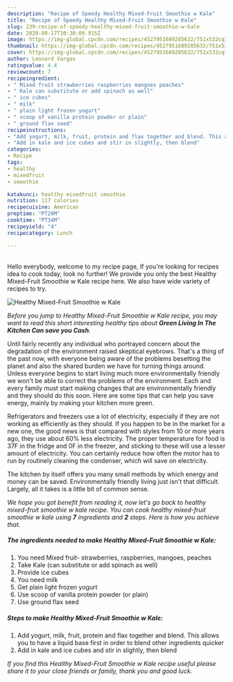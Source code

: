 ```yaml
---
description: "Recipe of Speedy Healthy Mixed-Fruit Smoothie w Kale"
title: "Recipe of Speedy Healthy Mixed-Fruit Smoothie w Kale"
slug: 239-recipe-of-speedy-healthy-mixed-fruit-smoothie-w-kale
date: 2020-09-17T10:30:09.915Z
image: https://img-global.cpcdn.com/recipes/4527951689285632/751x532cq70/healthy-mixed-fruit-smoothie-w-kale-recipe-main-photo.jpg
thumbnail: https://img-global.cpcdn.com/recipes/4527951689285632/751x532cq70/healthy-mixed-fruit-smoothie-w-kale-recipe-main-photo.jpg
cover: https://img-global.cpcdn.com/recipes/4527951689285632/751x532cq70/healthy-mixed-fruit-smoothie-w-kale-recipe-main-photo.jpg
author: Leonard Vargas
ratingvalue: 4.4
reviewcount: 7
recipeingredient:
- " Mixed fruit strawberries raspberries mangoes peaches"
- " Kale can substitute or add spinach as well"
- " ice cubes"
- " milk"
- " plain light frozen yogurt"
- " scoop of vanilla protein powder or plain"
- " ground flax seed"
recipeinstructions:
- "Add yogurt, milk, fruit, protein and flax together and blend. This allows you to have a liquid base first in order to blend other ingredients quicker"
- "Add in kale and ice cubes and stir in slightly, then blend"
categories:
- Recipe
tags:
- healthy
- mixedfruit
- smoothie

katakunci: healthy mixedfruit smoothie 
nutrition: 117 calories
recipecuisine: American
preptime: "PT28M"
cooktime: "PT34M"
recipeyield: "4"
recipecategory: Lunch

---
```

<br>
Hello everybody, welcome to my recipe page, If you're looking for recipes idea to cook today, look no further! We provide you only the best Healthy Mixed-Fruit Smoothie w Kale recipe here. We also have wide variety of recipes to try.
<br>


![Healthy Mixed-Fruit Smoothie w Kale](https://img-global.cpcdn.com/recipes/4527951689285632/751x532cq70/healthy-mixed-fruit-smoothie-w-kale-recipe-main-photo.jpg)

<i>Before you jump to Healthy Mixed-Fruit Smoothie w Kale recipe, you may want to read this short interesting healthy tips about 
<strong>Green Living In The Kitchen Can save you Cash</strong>.</i>
</br>

Until fairly recently any individual who portrayed concern about the degradation of the environment raised skeptical eyebrows. That's a thing of the past now, with everyone being aware of the problems besetting the planet and also the shared burden we have for turning things around. Unless everyone begins to start living much more environmentally friendly we won't be able to correct the problems of the environment. Each and every family must start making changes that are environmentally friendly and they should do this soon. Here are some tips that can help you save energy, mainly by making your kitchen more green.

Refrigerators and freezers use a lot of electricity, especially if they are not working as efficiently as they should. If you happen to be in the market for a new one, the good news is that compared with styles from 10 or more years ago, they use about 60% less electricity. The proper temperature for food is 37F in the fridge and 0F in the freezer, and sticking to these will use a lesser amount of electricity. You can certainly reduce how often the motor has to run by routinely cleaning the condenser, which will save on electricity.

The kitchen by itself offers you many small methods by which energy and money can be saved. Environmentally friendly living just isn't that difficult. Largely, all it takes is a little bit of common sense.


<i>We hope you got benefit from reading it, now let's go back to healthy mixed-fruit smoothie w kale recipe. You can cook healthy mixed-fruit smoothie w kale using <strong>7</strong> ingredients and <strong>2</strong> steps. Here is how you achieve that.
</i>

##### The ingredients needed to make Healthy Mixed-Fruit Smoothie w Kale:

1. You need  Mixed fruit- strawberries, raspberries, mangoes, peaches
1. Take  Kale (can substitute or add spinach as well)
1. Provide  ice cubes
1. You need  milk
1. Get  plain light frozen yogurt
1. Use  scoop of vanilla protein powder (or plain)
1. Use  ground flax seed


##### Steps to make Healthy Mixed-Fruit Smoothie w Kale:

1. Add yogurt, milk, fruit, protein and flax together and blend. This allows you to have a liquid base first in order to blend other ingredients quicker
1. Add in kale and ice cubes and stir in slightly, then blend


<i>If you find this Healthy Mixed-Fruit Smoothie w Kale recipe useful please share it to your close friends or family, thank you and good luck.</i>
